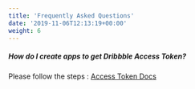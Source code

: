 ```yaml
---
title: 'Frequently Asked Questions'
date: '2019-11-06T12:13:19+00:00'
weight: 6
---
```


##### How do I create apps to get Dribbble Access Token?

  
Please follow the steps : [Access Token Docs](http://dribbble.gsplugins.com/document-for-get-access-token/)